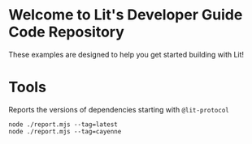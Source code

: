# Welcome to Lit's Developer Guide Code Repository

These examples are designed to help you get started building with Lit!

# Tools

Reports the versions of dependencies starting with `@lit-protocol`

```
node ./report.mjs --tag=latest
node ./report.mjs --tag=cayenne
```

